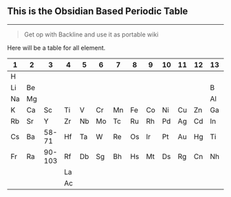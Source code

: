 ## This is the Obsidian Based Periodic Table
---
> Get op with Backline and use it as portable wiki

Here will be a table for all element.


| 1 | 2 | 3 | 4 | 5 | 6 | 7 | 8 | 9 |10 |11 |12 |13 |14 |15 |16 |17 |18 | 
|---|---|---|---|---|---|---|---|---|---|---|---|---|---|---|---|---|---| 
|H  |   |   |   |   |   |   |   |   |   |   |   |   |   |   |   |   |He |
|Li |Be |   |   |   |   |   |   |   |   |   |   |B  |C  |N  |O  |F  |Ne |
|Na |Mg |   |   |   |   |   |   |   |   |   |   |Al |Si |P  |S  |Cl |Ar |
|K  |Ca |Sc |Ti |V  |Cr |Mn |Fe |Co |Ni |Cu |Zn |Ga |Ge |As |Se |Br |Kr |
|Rb |Sr |Y  |Zr |Nb |Mo |Tc |Ru |Rh |Pd |Ag |Cd |In |Sn |Sb |Te |I  |Xe |
|Cs |Ba |58-71 |Hf |Ta |W  |Re |Os |Ir |Pt |Au |Hg |Ti |Pb |Bi |Po |At |Rn |
|Fr |Ra |90-103|Rf |Db |Sg |Bh |Hs |Mt |Ds |Rg |Cn |Nh |Fl |Mc |Lv |Ts |Og |
|   |   |   |La |
|   |   |   |Ac | 